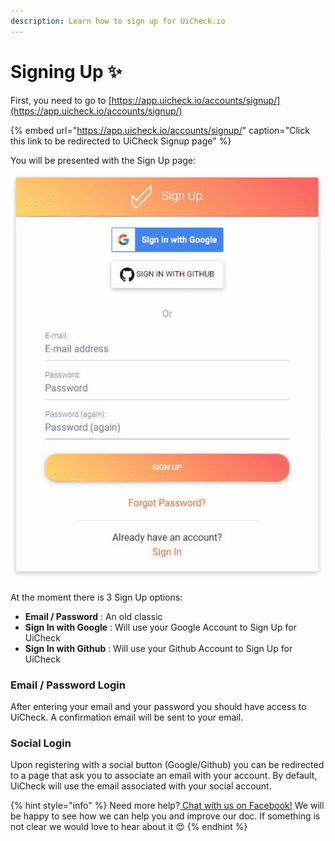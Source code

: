 ```yaml
---
description: Learn how to sign up for UiCheck.io
---
```


# Signing Up ✨

First, you need to go to [https://app.uicheck.io/accounts/signup/](https://app.uicheck.io/accounts/signup/)

{% embed url="https://app.uicheck.io/accounts/signup/" caption="Click this link to be redirected to UiCheck Signup page" %}

You will be presented with the Sign Up page:

![fill out your infos &#x1F575;&#xFE0F;&#x200D;&#x2640;&#xFE0F;](../.gitbook/assets/chrome-capture.gif)

At the moment there is 3 Sign Up options:

* **Email / Password** : An old classic
* **Sign In with Google** : Will use your Google Account to Sign Up for UiCheck
* **Sign In with Github** : Will use your Github Account to Sign Up for UiCheck

### Email / Password Login

After entering your email and your password you should have access to UiCheck. A confirmation email will be sent to your email. 

### Social Login

Upon registering with a social button \(Google/Github\) you can be redirected to a page that ask you to associate an email with your account. By default, UiCheck will use the email associated with your social account.

{% hint style="info" %}
Need more help?[ Chat with us on Facebook!](https://m.me/UiCheck) We will be happy to see how we can help you and improve our doc. If something is not clear we would love to hear about it 😍
{% endhint %}

